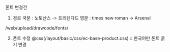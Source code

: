 폰트 변경건

1. 경로
   국문 : 노토산스 -> 프리텐다드
   영문 : times new roman -> Arsenal

/web/upload/drawcode/fonts/



2. 폰트 수정
@css(/layout/basic/css/ec-base-product.css) :: 한국어만 폰트 굵기 변경